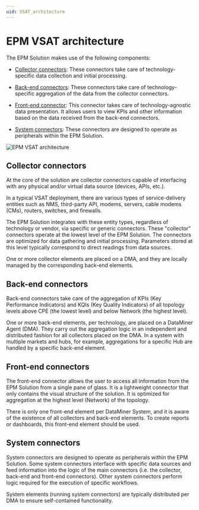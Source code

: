 ```yaml
---
uid: VSAT_architecture
---
```


# EPM VSAT architecture

The EPM Solution makes use of the following components:

- [Collector connectors](#collector-connectors): These connectors take care of technology-specific data collection and initial processing.

- [Back-end connectors](#back-end-connectors): These connectors take care of technology-specific aggregation of the data from the collector connectors.

- [Front-end connector](#front-end-connectors): This connector takes care of technology-agnostic data presentation. It allows users to view KPIs and other information based on the data received from the back-end connectors.

- [System connectors](#system-connectors): These connectors are designed to operate as peripherals within the EPM Solution.

![EPM VSAT architecture](~/user-guide/images/EPM_VSAT_architecture.png)

## Collector connectors

At the core of the solution are collector connectors capable of interfacing with any physical and/or virtual data source (devices, APIs, etc.).

In a typical VSAT deployment, there are various types of service-delivery entities such as NMS, third-party API, modems, servers, cable modems (CMs), routers, switches, and firewalls.

The EPM Solution integrates with these entity types, regardless of technology or vendor, via specific or generic connectors. These "collector" connectors operate at the lowest level of the EPM Solution. The connectors are optimized for data gathering and initial processing. Parameters stored at this level typically correspond to direct readings from data sources.

One or more collector elements are placed on a DMA, and they are locally managed by the corresponding back-end elements.

## Back-end connectors

Back-end connectors take care of the aggregation of KPIs (Key Performance Indicators) and KQIs (Key Quality Indicators) of all topology levels above CPE (the lowest level) and below Network (the highest level).

One or more back-end elements, per technology, are placed on a DataMiner Agent (DMA). They carry out the aggregation logic in an independent and distributed fashion for all collectors placed on the DMA. In a system with multiple markets and hubs, for example, aggregations for a specific Hub are handled by a specific back-end element.

## Front-end connectors

The front-end connector allows the user to access all information from the EPM Solution from a single pane of glass. It is a lightweight connector that only contains the visual structure of the solution. It is optimized for aggregation at the highest level (Network) of the topology.

There is only one front-end element per DataMiner System, and it is aware of the existence of all collectors and back-end elements. To create reports or dashboards, this front-end element should be used.

## System connectors

System connectors are designed to operate as peripherals within the EPM Solution. Some system connectors interface with specific data sources and feed information into the logic of the main connectors (i.e. the collector, back-end and front-end connectors). Other system connectors perform logic required for the execution of specific workflows.

System elements (running system connectors) are typically distributed per DMA to ensure self-contained functionality.
